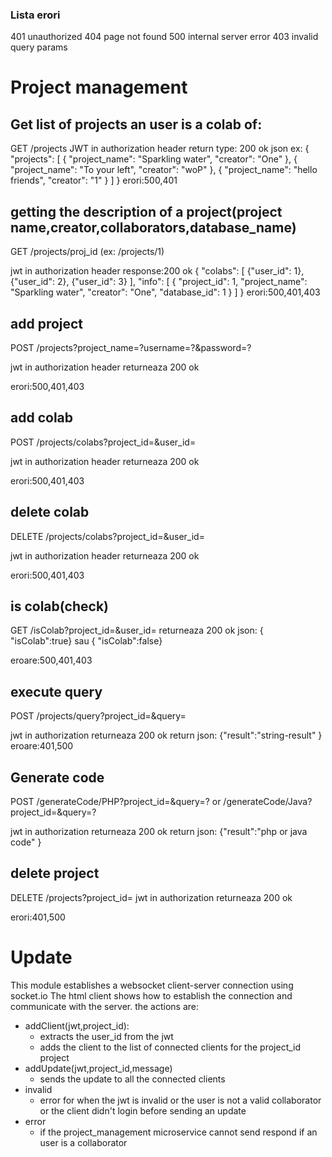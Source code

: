 ### Lista erori
401 unauthorized
404 page not found
500 internal server error
403 invalid query params
# Project management
## Get list of projects an user is a colab of: 
GET /projects
JWT in authorization header
return type: 200 ok json
ex:
{
"projects": [
	{
	"project_name": "Sparkling water",
	"creator": "One"
	},
	{
	"project_name": "To your left",
	"creator": "woP"
	},
	{
	"project_name": "hello friends",
	"creator": "1"
	}
	]
}
erori:500,401
## getting  the  description  of  a  project(project  name,creator,collaborators,database_name)

GET  /projects/proj_id (ex: /projects/1)

jwt  in  authorization  header
response:200 ok
{ "colabs": [
{"user_id": 1},
{"user_id": 2},
{"user_id": 3}
 ],
"info": [
	{
	"project_id": 1,
	"project_name": "Sparkling water",
	"creator": "One",
	"database_id": 1
	} ]
}
erori:500,401,403

## add project

POST  /projects?project_name=?username=?&password=?


jwt  in  authorization  header
returneaza  200  ok
 
erori:500,401,403

## add colab

POST  /projects/colabs?project_id=&user_id=

jwt  in  authorization  header
returneaza  200  ok
 
erori:500,401,403

## delete colab

DELETE  /projects/colabs?project_id=&user_id=

jwt  in  authorization  header
returneaza  200  ok
 
erori:500,401,403


## is colab(check)

GET  /isColab?project_id=&user_id=
returneaza 200 ok 
json:
{ "isColab":true}
sau
{ "isColab":false}

eroare:500,401,403

## execute query

POST  /projects/query?project_id=&query=

jwt in authorization
returneaza 200 ok
return json:
{"result":"string-result"
}
eroare:401,500

## Generate code
POST  /generateCode/PHP?project_id=&query=?  or  /generateCode/Java?project_id=&query=?

jwt in authorization 
returneaza 200 ok
return json:
{"result":"php or java code"
}
## delete project

DELETE /projects?project_id=
jwt in authorization 
returneaza 200 ok 

erori:401,500

# Update

This module establishes a websocket client-server connection using socket.io
The html client shows how to establish the connection and communicate with the server.
the actions are:
* addClient(jwt,project_id):
	* extracts the user_id from the jwt
	* adds the client to the list of connected clients for the project_id project 
* addUpdate(jwt,project_id,message)
	* sends the update to all the connected clients
* invalid
	* error for when the jwt is invalid or the user is not a valid collaborator or the client didn't login before sending an update 
* error
	* if the project_management microservice cannot send respond if an user is a collaborator 


